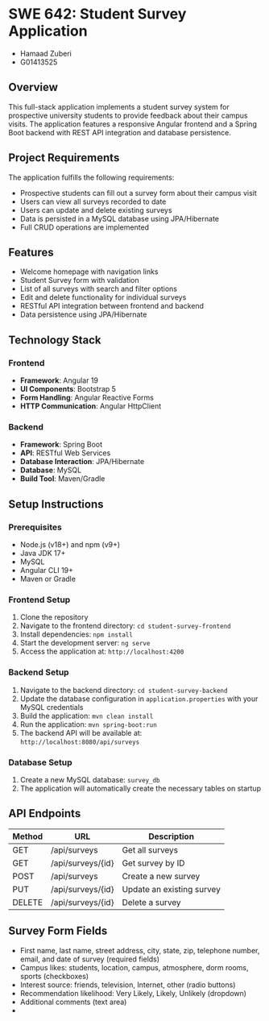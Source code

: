# SWE 642: Student Survey Application

- Hamaad Zuberi
- G01413525

## Overview
This full-stack application implements a student survey system for prospective university students to provide feedback about their campus visits. The application features a responsive Angular frontend and a Spring Boot backend with REST API integration and database persistence.

## Project Requirements
The application fulfills the following requirements:
- Prospective students can fill out a survey form about their campus visit
- Users can view all surveys recorded to date
- Users can update and delete existing surveys
- Data is persisted in a MySQL database using JPA/Hibernate
- Full CRUD operations are implemented

## Features
- Welcome homepage with navigation links
- Student Survey form with validation
- List of all surveys with search and filter options
- Edit and delete functionality for individual surveys
- RESTful API integration between frontend and backend
- Data persistence using JPA/Hibernate

## Technology Stack

### Frontend
- **Framework**: Angular 19
- **UI Components**: Bootstrap 5
- **Form Handling**: Angular Reactive Forms
- **HTTP Communication**: Angular HttpClient

### Backend
- **Framework**: Spring Boot
- **API**: RESTful Web Services
- **Database Interaction**: JPA/Hibernate
- **Database**: MySQL
- **Build Tool**: Maven/Gradle
## Setup Instructions

### Prerequisites
- Node.js (v18+) and npm (v9+)
- Java JDK 17+
- MySQL
- Angular CLI 19+
- Maven or Gradle

### Frontend Setup
1. Clone the repository
2. Navigate to the frontend directory: `cd student-survey-frontend`
3. Install dependencies: `npm install`
4. Start the development server: `ng serve`
5. Access the application at: `http://localhost:4200`

### Backend Setup
1. Navigate to the backend directory: `cd student-survey-backend`
2. Update the database configuration in `application.properties` with your MySQL credentials
3. Build the application: `mvn clean install`
4. Run the application: `mvn spring-boot:run`
5. The backend API will be available at: `http://localhost:8080/api/surveys`

### Database Setup
1. Create a new MySQL database: `survey_db`
2. The application will automatically create the necessary tables on startup

## API Endpoints

| Method | URL                      | Description                |
|--------|--------------------------|----------------------------|
| GET    | /api/surveys             | Get all surveys            |
| GET    | /api/surveys/{id}        | Get survey by ID           |
| POST   | /api/surveys             | Create a new survey        |
| PUT    | /api/surveys/{id}        | Update an existing survey  |
| DELETE | /api/surveys/{id}        | Delete a survey            |

## Survey Form Fields
- First name, last name, street address, city, state, zip, telephone number, email, and date of survey (required fields)
- Campus likes: students, location, campus, atmosphere, dorm rooms, sports (checkboxes)
- Interest source: friends, television, Internet, other (radio buttons)
- Recommendation likelihood: Very Likely, Likely, Unlikely (dropdown)
- Additional comments (text area)
- 